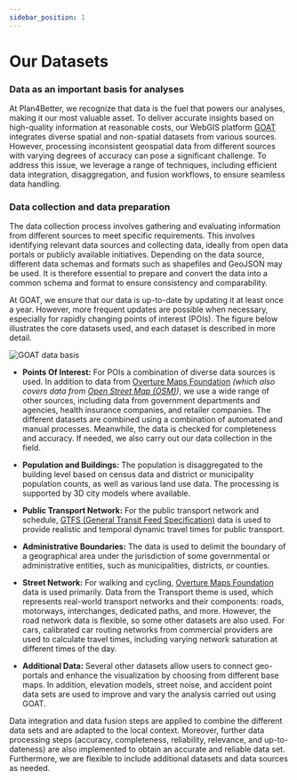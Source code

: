 ```yaml
---
sidebar_position: 1
---
```


# Our Datasets


### Data as an important basis for analyses

At Plan4Better, we recognize that data is the fuel that powers our analyses, making it our most valuable asset. To deliver accurate insights based on high-quality information at reasonable costs, our WebGIS platform [GOAT](https://goat.plan4better.de/login) integrates diverse spatial and non-spatial datasets from various sources. However, processing inconsistent geospatial data from different sources with varying degrees of accuracy can pose a significant challenge. To address this issue, we leverage a range of techniques, including efficient data integration, disaggregation, and fusion workflows, to ensure seamless data handling.


### Data collection and data preparation

The data collection process involves gathering and evaluating information from different sources to meet specific requirements. This involves identifying relevant data sources and collecting data, ideally from open data portals or publicly available initiatives. Depending on the data source, different data schemas and formats such as shapefiles and GeoJSON may be used. It is therefore essential to prepare and convert the data into a common schema and format to ensure consistency and comparability.

At GOAT, we ensure that our data is up-to-date by updating it at least once a year. However, more frequent updates are possible when necessary, especially for rapidly changing points of interest (POIs). The figure below illustrates the core datasets used, and each dataset is described in more detail.

![GOAT data basis](/img/data/data_basis/original_files/data_en_blue.png "GOAT data basis")

- **Points Of Interest:** For POIs a combination of diverse data sources is used. In addition to data from [Overture Maps Foundation](https://overturemaps.org/) *(which also covers data from [Open Street Map (OSM)](https://wiki.openstreetmap.org/))*, we use a wide range of other sources, including data from government departments and agencies, health insurance companies, and retailer companies. The different datasets are combined using a combination of automated and manual processes. Meanwhile, the data is checked for completeness and accuracy. If needed, we also carry out our data collection in the field. 

- **Population and Buildings:** The population is disaggregated to the building level based on census data and district or municipality population counts, as well as various land use data. The processing is supported by 3D city models where available.

- **Public Transport Network:** For the public transport network and schedule, [GTFS (General Transit Feed Specification)](https://gtfs.org/) data is used to provide realistic and temporal dynamic travel times for public transport. 

- **Administrative Boundaries:** The data is used to delimit the boundary of a geographical area under the jurisdiction of some governmental or administrative entities, such as municipalities, districts, or counties.

- **Street Network:** For walking and cycling, [Overture Maps Foundation](https://overturemaps.org/) data is used primarily. Data from the Transport theme is used, which represents real-world transport networks and their components: roads, motorways, interchanges, dedicated paths, and more. However, the road network data is flexible, so some other datasets are also used. For cars, calibrated car routing networks from commercial providers are used to calculate travel times, including varying network saturation at different times of the day.

- **Additional Data:** Several other datasets allow users to connect geo-portals and enhance the visualization by choosing from different base maps. In addition, elevation models, street noise, and accident point data sets are used to improve and vary the analysis carried out using GOAT. 

Data integration and data fusion steps are applied to combine the different data sets and are adapted to the local context. Moreover, further data processing steps (accuracy, completeness, reliability, relevance, and up-to-dateness) are also implemented to obtain an accurate and reliable data set. Furthermore, we are flexible to include additional datasets and data sources as needed.